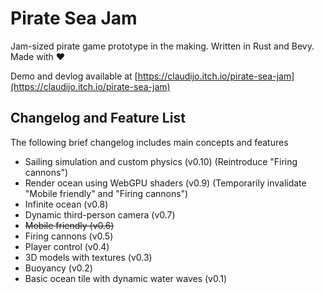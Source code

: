 # Pirate Sea Jam

Jam-sized pirate game prototype in the making. Written in Rust and Bevy. Made with ❤️

Demo and devlog available at [https://claudijo.itch.io/pirate-sea-jam](https://claudijo.itch.io/pirate-sea-jam)

## Changelog and Feature List
The following brief changelog includes main concepts and features
* Sailing simulation and custom physics (v0.10) (Reintroduce "Firing cannons")
* Render ocean using WebGPU shaders (v0.9) (Temporarily invalidate "Mobile friendly" and "Firing cannons") 
* Infinite ocean (v0.8)
* Dynamic third-person camera (v0.7)
* ~~Mobile friendly (v0.6)~~
* Firing cannons (v0.5)
* Player control (v0.4)
* 3D models with textures (v0.3)
* Buoyancy (v0.2)
* Basic ocean tile with dynamic water waves (v0.1)
